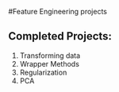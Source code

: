 #Feature Engineering projects
## Completed Projects:
1. Transforming data
2. Wrapper Methods
3. Regularization
4. PCA
